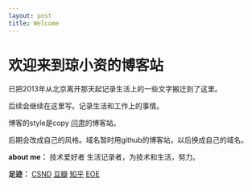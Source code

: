 ```yaml
---
layout: post
title: Welcome
---
```


# 欢迎来到琼小资的博客站

已把2013年从北京离开那天起记录生活上的一些文字搬迁到了这里。

后续会继续在这里写。记录生活和工作上的事情。

博客的style是copy [闫肃](http://yansu.org/)的博客站。

后期会改成自己的风格。域名暂时用github的博客站，以后换成自己的域名。

<b>about me：</b>
	技术爱好者  生活记录者，为技术和生活，努力。

<b>足迹：</b>
	[CSND](http://blog.csdn.net/luozhi3527)    [豆瓣](http://www.douban.com/people/54613644/)    [知乎](http://www.zhihu.com/people/qiong-xiao-zi)    [EOE](http://www.eoeandroid.com/space-uid-647584.html)